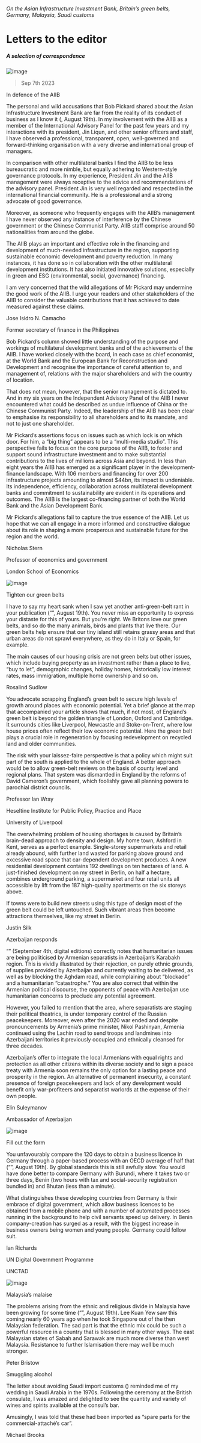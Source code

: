 ###### On the Asian Infrastructure Investment Bank, Britain’s green belts, Germany, Malaysia, Saudi customs
# Letters to the editor 
##### A selection of correspondence 
![image](images/20230819_BID002.jpg) 
> Sep 7th 2023 

In defence of the AIIB
The personal and wild accusations that Bob Pickard shared about the Asian Infrastructure Investment Bank are far from the reality of its conduct of business as I know it (, August 19th). In my involvement with the AIIB as a member of the International Advisory Panel for the past few years and my interactions with its president, Jin Liqun, and other senior officers and staff, I have observed a professional, transparent, open, well-governed and forward-thinking organisation with a very diverse and international group of managers. 
In comparison with other multilateral banks I find the AIIB to be less bureaucratic and more nimble, but equally adhering to Western-style governance protocols. In my experience, President Jin and the AIIB management were always receptive to the advice and recommendations of the advisory panel. President Jin is very well regarded and respected in the international financial community. He is a professional and a strong advocate of good governance. 
Moreover, as someone who frequently engages with the AIIB’s management I have never observed any instance of interference by the Chinese government or the Chinese Communist Party. AIIB staff comprise around 50 nationalities from around the globe.
The AIIB plays an important and effective role in the financing and development of much-needed infrastructure in the region, supporting sustainable economic development and poverty reduction. In many instances, it has done so in collaboration with the other multilateral development institutions. It has also initiated innovative solutions, especially in green and ESG (environmental, social, governance) financing.
I am very concerned that the wild allegations of Mr Pickard may undermine the good work of the AIIB. I urge your readers and other stakeholders of the AIIB to consider the valuable contributions that it has achieved to date measured against these claims. 
Jose Isidro N. Camacho
Former secretary of finance in the Philippines

Bob Pickard’s column showed little understanding of the purpose and workings of multilateral development banks and of the achievements of the AIIB. I have worked closely with the board, in each case as chief economist, at the World Bank and the European Bank for Reconstruction and Development and recognise the importance of careful attention to, and management of, relations with the major shareholders and with the country of location. 
That does not mean, however, that the senior management is dictated to. And in my six years on the Independent Advisory Panel of the AIIB I never encountered what could be described as undue influence of China or the Chinese Communist Party. Indeed, the leadership of the AIIB has been clear to emphasise its responsibility to all shareholders and to its mandate, and not to just one shareholder.
Mr Pickard’s assertions focus on issues such as which lock is on which door. For him, a “big thing” appears to be a “multi-media studio”. This perspective fails to focus on the core purpose of the AIIB, to foster and support sound infrastructure investment and to make substantial contributions to the lives of millions across Asia and beyond. In less than eight years the AIIB has emerged as a significant player in the development-finance landscape. With 106 members and financing for over 200 infrastructure projects amounting to almost $44bn, its impact is undeniable. Its independence, efficiency, collaboration across multilateral development banks and commitment to sustainability are evident in its operations and outcomes. The AIIB is the largest co-financing partner of both the World Bank and the Asian Development Bank. 
Mr Pickard’s allegations fail to capture the true essence of the AIIB. Let us hope that we can all engage in a more informed and constructive dialogue about its role in shaping a more prosperous and sustainable future for the region and the world.
Nicholas Stern
Professor of economics and government
London School of Economics
![image](images/20230819_BRD010.jpg) 

Tighten our green belts
I have to say my heart sank when I saw yet another anti-green-belt rant in your publication (“”, August 19th). You never miss an opportunity to express your distaste for this  of yours. But you’re right. We Britons love our green belts, and so do the many animals, birds and plants that live there. Our green belts help ensure that our tiny island still retains grassy areas and that urban areas do not sprawl everywhere, as they do in Italy or Spain, for example. 
The main causes of our housing crisis are not green belts but other issues, which include buying property as an investment rather than a place to live, “buy to let”, demographic changes, holiday homes, historically low interest rates, mass immigration, multiple home ownership and so on.
Rosalind Sudlow

You advocate scrapping England’s green belt to secure high levels of growth around places with economic potential. Yet a brief glance at the map that accompanied your article shows that much, if not most, of England’s green belt is beyond the golden triangle of London, Oxford and Cambridge. It surrounds cities like Liverpool, Newcastle and Stoke-on-Trent, where low house prices often reflect their low economic potential. Here the green belt plays a crucial role in regeneration by focusing redevelopment on recycled land and older communities.
The risk with your laissez-faire perspective is that a policy which might suit part of the south is applied to the whole of England. A better approach would be to allow green-belt reviews on the basis of county level and regional plans. That system was dismantled in England by the reforms of David Cameron’s government, which foolishly gave all planning powers to parochial district councils.
Professor Ian Wray
Heseltine Institute for Public Policy, Practice and Place
University of Liverpool
The overwhelming problem of housing shortages is caused by Britain’s brain-dead approach to density and design. My home town, Ashford in Kent, serves as a perfect example. Single-storey supermarkets and retail already abound, with further land wasted for parking above ground and excessive road space that car-dependent development produces. A new residential development contains 192 dwellings on ten hectares of land. A just-finished development on my street in Berlin, on half a hectare, combines underground parking, a supermarket and four retail units all accessible by lift from the 187 high-quality apartments on the six storeys above. 
If towns were to build new streets using this type of design most of the green belt could be left untouched. Such vibrant areas then become attractions themselves, like my street in Berlin. 
Justin Silk

Azerbaijan responds
“” (September 4th, digital editions) correctly notes that humanitarian issues are being politicised by Armenian separatists in Azerbaijan’s Karabakh region. This is vividly illustrated by their rejection, on purely ethnic grounds, of supplies provided by Azerbaijan and currently waiting to be delivered, as well as by blocking the Aghdam road, while complaining about “blockade” and a humanitarian “catastrophe.” You are also correct that within the Armenian political discourse, the opponents of peace with Azerbaijan use humanitarian concerns to preclude any potential agreement.
However, you failed to mention that the area, where separatists are staging their political theatrics, is under temporary control of the Russian peacekeepers. Moreover, even after the 2020 war ended and despite pronouncements by Armenia’s prime minister, Nikol Pashinyan, Armenia continued using the Lachin road to send troops and landmines into Azerbaijani territories it previously occupied and ethnically cleansed for three decades.
Azerbaijan’s offer to integrate the local Armenians with equal rights and protection as all other citizens within its diverse society and to sign a peace treaty with Armenia soon remains the only option for a lasting peace and prosperity in the region. An alternative of permanent insecurity, a constant presence of foreign peacekeepers and lack of any development would benefit only war-profiteers and separatist warlords at the expense of their own people.
Elin Suleymanov
Ambassador of Azerbaijan

![image](images/20230819_LDD001.jpg) 

Fill out the form
You unfavourably compare the 120 days to obtain a business licence in Germany through a paper-based process with an OECD average of half that (“”, August 19th). By global standards this is still awfully slow. You would have done better to compare Germany with Burundi, where it takes two or three days, Benin (two hours with tax and social-security registration bundled in) and Bhutan (less than a minute).
What distinguishes these developing countries from Germany is their embrace of digital government, which allow business licences to be obtained from a mobile phone and with a number of automated processes running in the background to help civil servants speed up delivery. In Benin company-creation has surged as a result, with the biggest increase in business owners being women and young people. Germany could follow suit.
Ian Richards
UN Digital Government Programme
UNCTAD

![image](images/20230819_ASP501.jpg) 

Malaysia’s malaise
The problems arising from the ethnic and religious divide in Malaysia have been growing for some time (“”, August 19th). Lee Kuan Yew saw this coming nearly 60 years ago when he took Singapore out of the then Malaysian federation. The sad part is that the ethnic mix could be such a powerful resource in a country that is blessed in many other ways. The east Malaysian states of Sabah and Sarawak are much more diverse than west Malaysia. Resistance to further Islamisation there may well be much stronger. 
Peter Bristow

Smuggling alcohol
The letter about avoiding Saudi import customs () reminded me of my wedding in Saudi Arabia in the 1970s. Following the ceremony at the British consulate, I was amazed and delighted to see the quantity and variety of wines and spirits available at the consul’s bar. 
Amusingly, I was told that these had been imported as “spare parts for the commercial-attaché’s car”. 
Michael Brooks

